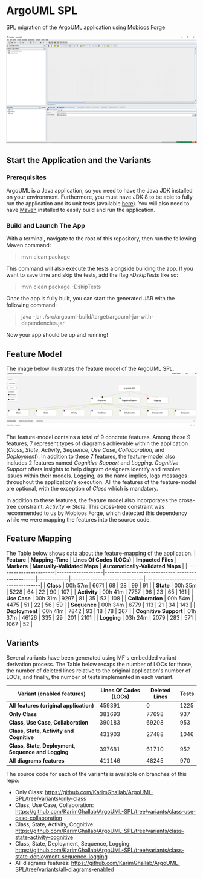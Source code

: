 # ArgoUML SPL
SPL migration of the [ArgoUML]([https://](https://github.com/argouml-tigris-org/argouml)) application using [Mobioos Forge]([https://](https://marketplace.visualstudio.com/manage/publishers/mobioos))

![Execution of the ArgoUML application](./images/execution.png)

## Start the Application and the Variants

### Prerequisites
ArgoUML is a Java application, so you need to have the Java JDK installed on your environment. Furthermore, you must have JDK 8 to be able to fully run the application and its unit tests (available [here](https://www.oracle.com/fr/java/technologies/javase/javase8-archive-downloads.html)).
You will also need to have [Maven](https://maven.apache.org/download.cgi) installed to easily build and run the application.

### Build and Launch The App
With a terminal, navigate to the root of this repository, then run the following Maven command:
> mvn clean package

This command will also execute the tests alongside building the app. If you want to save time and skip the tests, add the flag *-DskipTests* like so:
> mvn clean package -DskipTests

Once the app is fully built, you can start the generated JAR with the following command:
> java -jar ./src/argouml-build/target/argouml-jar-with-dependencies.jar

Now your app should be up and running!

## Feature Model
The image below illustrates the feature model of the ArgoUML SPL.
![feature Model](./images/fm.png)

The feature-model contains a total of 9 concrete features. Among those 9 features, 7 represent types of diagrams achievable within the application (*Class*, *State*, *Activity*, *Sequence*, *Use Case*, *Collaboration*, and *Deployment*). In addition to these 7 features, the feature-model also includes 2 features named *Cognitive Support* and *Logging*. *Cognitive Support*  offers insights to help diagram designers identify and resolve issues within their models. Logging, as the name implies, logs messages throughout the application's execution. All the features of the feature-model are optional, with the exception of *Class* which is mandatory.

In addition to these features, the feature model also incorporates the cross-tree constraint: *Activity ⇒ State*.
This cross-tree constraint was recommended to us by Mobioos Forge, which detected this dependency while we were mapping the features into the source code.

## Feature Mapping

The Table below shows data about the feature-mapping of the application.
| **Feature**           | **Mapping\-Time** | **Lines Of Codes \(LOCs\)** | **Impacted Files** | **Markers** | **Manually\-Validated Maps** | **Automatically\-Validated Maps** |
|-----------------------|-------------------|-----------------------------|--------------------|-------------|------------------------------|-----------------------------------|
| **Class**             | 00h 57m           | 6671                        | 68                 | 28          | 99                           | 91                                |
| **State**             | 00h 35m           | 5228                        | 64                 | 22          | 90                           | 107                               |
| **Activity**          | 00h 41m           | 7757                        | 96                 | 23          | 65                           | 161                               |
| **Use Case**          | 00h 31m           | 9297                        | 81                 | 35          | 53                           | 108                               |
| **Collaboration**     | 00h 54m           | 4475                        | 51                 | 22          | 56                           | 59                                |
| **Sequence**          | 00h 34m           | 6779                        | 113                | 21          | 34                           | 143                               |
| **Deployment**        | 00h 41m           | 7842                        | 93                 | 18          | 78                           | 267                               |
| **Cognitive Support** | 01h 37m           | 46126                       | 335                | 29          | 201                          | 2101                              |
| **Logging**           | 03h 24m           | 2079                        | 283                | 571         | 1067                         | 52                                |


## Variants

Several variants have been generated using MF's embedded variant derivation process. The Table below recaps the number of LOCs for those, the number of deleted lines relative to the original application's number of LOCs, and finally, the number of tests implemented in each variant.

| **Variant (enabled features)**                                         | **Lines Of Codes \(LOCs\)** | **Deleted Lines** | **Tests** |
|-----------------------------------------------------|-----------------------------|-------------------|-----------|
| **All features \(original application\)**          | 459391                      | 0                 | 1225      |
| **Only Class**                                     | 381693                      | 77698             | 937       |
| **Class, Use Case, Collaboration**                 | 390183                      | 69208             | 953       |
| **Class, State, Activity and Cognitive**           | 431903                      | 27488             | 1046      |
| **Class, State, Deployment, Sequence and Logging** | 397681                      | 61710             | 952       |
| **All diagrams features**                          | 411146                      | 48245             | 970       |

The source code for each of the variants is available on branches of this repo:
- Only Class: https://github.com/KarimGhallab/ArgoUML-SPL/tree/variants/only-class
- Class, Use Case, Collaboration: https://github.com/KarimGhallab/ArgoUML-SPL/tree/variants/class-use-case-collaboration
- Class, State, Activity, Cognitive: https://github.com/KarimGhallab/ArgoUML-SPL/tree/variants/class-state-activity-cognitive
- Class, State, Deployment, Sequence, Logging: https://github.com/KarimGhallab/ArgoUML-SPL/tree/variants/class-state-deployment-sequence-logging
- All diagrams features: https://github.com/KarimGhallab/ArgoUML-SPL/tree/variants/all-diagrams-enabled